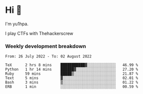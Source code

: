 # Hi 👋

I'm yu1hpa.

I play CTFs with Thehackerscrew

### Weekly development breakdown

<!--START_SECTION:waka-->

```text
From: 26 July 2022 - To: 02 August 2022

TeX      2 hrs 8 mins    ███████████▓░░░░░░░░░░░░░   46.99 %
Python   1 hr 14 mins    ██████▓░░░░░░░░░░░░░░░░░░   27.20 %
Ruby     59 mins         █████▒░░░░░░░░░░░░░░░░░░░   21.87 %
Text     5 mins          ▓░░░░░░░░░░░░░░░░░░░░░░░░   02.01 %
Bash     3 mins          ▒░░░░░░░░░░░░░░░░░░░░░░░░   01.22 %
ERB      1 min           ░░░░░░░░░░░░░░░░░░░░░░░░░   00.59 %
```

<!--END_SECTION:waka-->

